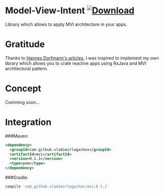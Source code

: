 # Model-View-Intent [ ![Download](https://api.bintray.com/packages/viptakeiteasy/maven/MVI/images/download.svg) ](https://bintray.com/viptakeiteasy/maven/MVI/_latestVersion)
Library which allows to apply MVI architecture in your apps.

# Gratitude
Thanks to [Hannes Dorfmann's articles](http://hannesdorfmann.com/android/mosby3-mvi-1), I was inspired to implement my own library which allows you to crate reactive apps using RxJava and MVI architectural pattern.

# Concept
Comming soon...

# Integration

###Maven:
```xml
<dependency>
  <groupId>com.github.vladimirlogachov</groupId>
  <artifactId>mvi</artifactId>
  <version>0.1.1</version>
  <type>pom</type>
</dependency>
```

###Gradle:
```gradle
compile 'com.github.vladimirlogachov:mvi:0.1.1'
```
